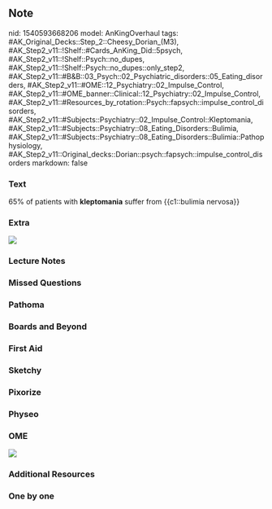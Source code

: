 ## Note
nid: 1540593668206
model: AnKingOverhaul
tags: #AK_Original_Decks::Step_2::Cheesy_Dorian_(M3), #AK_Step2_v11::!Shelf::#Cards_AnKing_Did::5psych, #AK_Step2_v11::!Shelf::Psych::no_dupes, #AK_Step2_v11::!Shelf::Psych::no_dupes::only_step2, #AK_Step2_v11::#B&B::03_Psych::02_Psychiatric_disorders::05_Eating_disorders, #AK_Step2_v11::#OME::12_Psychiatry::02_Impulse_Control, #AK_Step2_v11::#OME_banner::Clinical::12_Psychiatry::02_Impulse_Control, #AK_Step2_v11::#Resources_by_rotation::Psych::fapsych::impulse_control_disorders, #AK_Step2_v11::#Subjects::Psychiatry::02_Impulse_Control::Kleptomania, #AK_Step2_v11::#Subjects::Psychiatry::08_Eating_Disorders::Bulimia, #AK_Step2_v11::#Subjects::Psychiatry::08_Eating_Disorders::Bulimia::Pathophysiology, #AK_Step2_v11::Original_decks::Dorian::psych::fapsych::impulse_control_disorders
markdown: false

### Text
65% of patients with <b>kleptomania</b> suffer from <span class=
"clozed c1">{{c1::bulimia nervosa}}</span>

### Extra
<img src="klept.png">

### Lecture Notes


### Missed Questions


### Pathoma


### Boards and Beyond


### First Aid


### Sketchy


### Pixorize


### Physeo


### OME
<div class="ome-widget">
  <a href=
  "https://onlinemeded.org/spa/psychiatry/impulse-control/acquire?ref=anki">
  <img src="_OME_AnkiFlashcards_Lesson_3.png"></a>
</div>

### Additional Resources


### One by one

